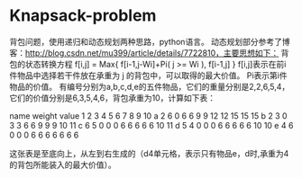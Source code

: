 # Knapsack-problem
背包问题，使用递归和动态规划两种思路，python语言。
动态规划部分参考了博客：http://blog.csdn.net/mu399/article/details/7722810，主要思想如下：
背包的状态转换方程 f[i,j] = Max{ f[i-1,j-Wi]+Pi( j >= Wi ),  f[i-1,j] }
f[i,j]表示在前i件物品中选择若干件放在承重为 j 的背包中，可以取得的最大价值。
Pi表示第i件物品的价值。
有编号分别为a,b,c,d,e的五件物品，它们的重量分别是2,2,6,5,4，它们的价值分别是6,3,5,4,6，背包承重为10，计算如下表：

name 	weight 	value 	1 	2 	3 	4 	5 	6 	7 	8 	9 	10
a 	2 	6 	0 	6 	6 	9 	9 	12 	12 	15 	15 	15
b 	2 	3 	0 	3 	3 	6 	6 	9 	9 	9 	10 	11
c 	6 	5 	0 	0 	0 	6 	6 	6 	6 	6 	10 	11
d 	5 	4 	0 	0 	0 	6 	6 	6 	6 	6 	10 	10
e 	4 	6 	0 	0 	0 	6 	6 	6 	6 	6 	6 	6

这张表是至底向上，从左到右生成的（d4单元格，表示只有物品e，d时,承重为4的背包所能装入的最大价值）。
